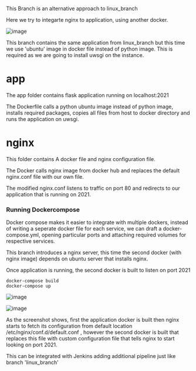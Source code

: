 This Branch is an alternative approach to linux_branch

Here we try to integarte nginx to application, using another docker.

![image](https://user-images.githubusercontent.com/38083799/139084207-3aa4391a-d3b0-4d7d-9c44-c3d42331abb2.png)

This branch contains the same application from linux_branch but this time we use 'ubuntu' image in docker file instead of python image. This is required as we are going to install uwsgi on the instance.


# app
The app folder contains flask application running on localhost:2021

The Dockerfile calls a python ubuntu image instead of python image, installs required packages, copies all files from host to docker directory and runs the application on uwsgi.

# nginx

This folder contains A docker file and nginx configuration file.

The Docker calls nginx image from docker hub and replaces the default nginx.conf file with our own file.

The modified nginx.conf listens to traffic on port 80 and redirects to our application that is running on 2021.

### Running Dockercompose

Docker compose makes it easier to integrate with multiple dockers, instead of writing a seperate docker file for each service, we can draft a docker-compose.yml, opening particular ports and attaching required volumes for respective services.

This branch introduces a nginx server, this time the second docker (with nginx image) depends on ubuntu server that installs nginx.

Once application is running, the second docker is built to listen on port 2021


```
docker-compose build
docker-compose up
```

![image](https://user-images.githubusercontent.com/38083799/138889931-3363b381-de58-4e58-a5a2-73de90d4c8db.png)

![image](https://user-images.githubusercontent.com/38083799/139087087-f99b807b-37c3-4e7b-9374-d0dc79993e7f.png)

As the screenshot shows, first the application docker is built then nginx starts to fetch its configuration from default location /etc/nginx/conf.d/default.conf , however the second docker is built that replaces this file with custom configuration file that tells nginx to start looking on port 2021.

This can be integrated with Jenkins adding additional pipeline just like branch 'linux_branch'

